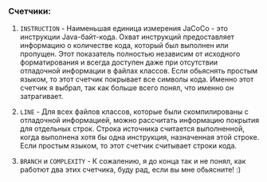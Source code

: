 ### Счетчики:

1. `INSTRUCTION` - Наименьшая единица измерения JaCoCo - это инструкции Java-байт-кода. Охват инструкций предоставляет информацию о количестве кода, который был выполнен или пропущен. Этот показатель полностью независим от исходного форматирования и всегда доступен даже при отсутствии отладочной информации в файлах классов.
Если обьяснять простым языком, то этот счетчик покрывает все символы кода.
Именно этот счетчик я выбрал, так как больше всего понял, что именно он затрагивает.

2. `LINE` - Для всех файлов классов, которые были скомпилированы с отладочной информацией, можно рассчитать информацию покрытия для отдельных строк. Строка источника считается выполненной, когда выполнена хотя бы одна инструкция, назначенная этой строке. 
Если простым языком, то этот счетчик считывает строки кода.

3. `BRANCH` и `COMPLEXITY` - К сожалению, я до конца так и не понял, как работют два этих счетчика, буду рад, если вы мне обьясните! :)
